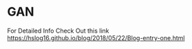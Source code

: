 # GAN

For Detailed Info Check Out this link
https://hslog16.github.io/blog/2018/05/22/Blog-entry-one.html

